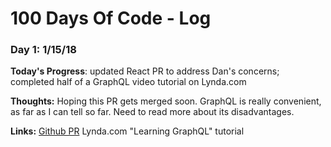 # 100 Days Of Code - Log

### Day 1: 1/15/18

**Today's Progress**: updated React PR to address Dan's concerns; completed half of a GraphQL video tutorial on Lynda.com

**Thoughts:** Hoping this PR gets merged soon. GraphQL is really convenient, as far as I can tell so far. Need to read more about its disadvantages.

**Links:**
[Github PR](https://github.com/facebook/react/pull/11658)
Lynda.com "Learning GraphQL" tutorial


<!-- ### Day 0: February 30, 2016 (Example 2)
##### (delete me or comment me out)

**Today's Progress**: Fixed CSS, worked on canvas functionality for the app.

**Thoughts**: I really struggled with CSS, but, overall, I feel like I am slowly getting better at it. Canvas is still new for me, but I managed to figure out some basic functionality.

**Link(s) to work**: [Calculator App](http://www.example.com)


### Day 1: June 27, Monday

**Today's Progress**: I've gone through many exercises on FreeCodeCamp.

**Thoughts** I've recently started coding, and it's a great feeling when I finally solve an algorithm challenge after a lot of attempts and hours spent.

**Link(s) to work**
1. [Find the Longest Word in a String](https://www.freecodecamp.com/challenges/find-the-longest-word-in-a-string)
2. [Title Case a Sentence](https://www.freecodecamp.com/challenges/title-case-a-sentence) -->
